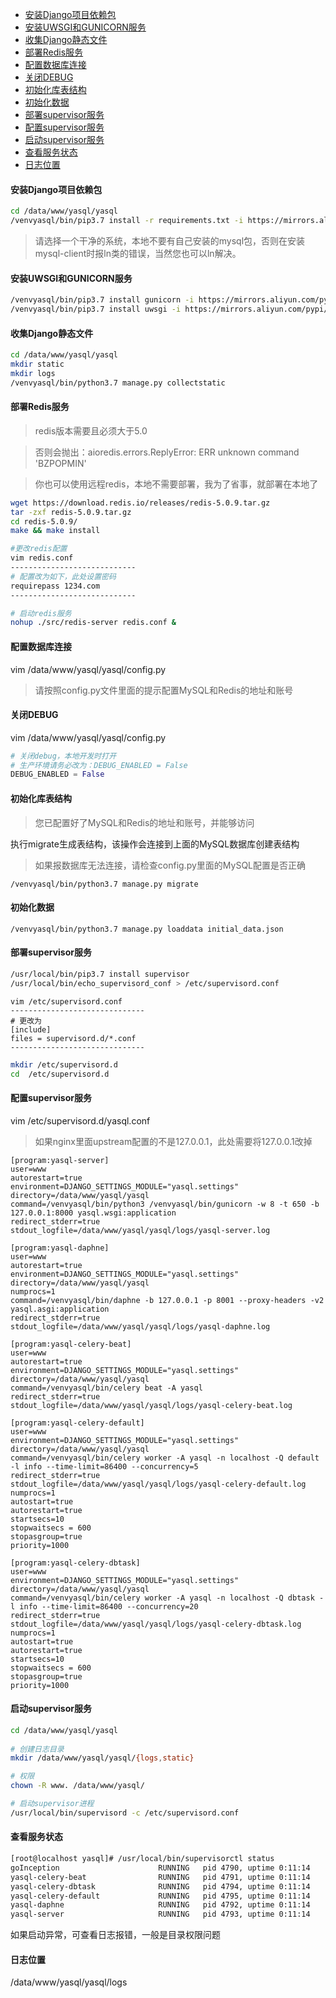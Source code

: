 - [安装Django项目依赖包](#安装django项目依赖包)
- [安装UWSGI和GUNICORN服务](#安装uwsgi和gunicorn服务)
- [收集Django静态文件](#收集django静态文件)
- [部署Redis服务](#部署redis服务)
- [配置数据库连接](#配置数据库连接)
- [关闭DEBUG](#关闭debug)
- [初始化库表结构](#初始化库表结构)
- [初始化数据](#初始化数据)
- [部署supervisor服务](#部署supervisor服务)
- [配置supervisor服务](#配置supervisor服务)
- [启动supervisor服务](#启动supervisor服务)
- [查看服务状态](#查看服务状态)
- [日志位置](#日志位置)

#### 安装Django项目依赖包
```bash
cd /data/www/yasql/yasql
/venvyasql/bin/pip3.7 install -r requirements.txt -i https://mirrors.aliyun.com/pypi/simple
```
>请选择一个干净的系统，本地不要有自己安装的mysql包，否则在安装mysql-client时报ln类的错误，当然您也可以ln解决。

#### 安装UWSGI和GUNICORN服务
```bash
/venvyasql/bin/pip3.7 install gunicorn -i https://mirrors.aliyun.com/pypi/simple
/venvyasql/bin/pip3.7 install uwsgi -i https://mirrors.aliyun.com/pypi/simple
```

#### 收集Django静态文件
```bash
cd /data/www/yasql/yasql
mkdir static
mkdir logs
/venvyasql/bin/python3.7 manage.py collectstatic
```

#### 部署Redis服务
> redis版本需要且必须大于5.0

> 否则会抛出：aioredis.errors.ReplyError: ERR unknown command 'BZPOPMIN'

> 你也可以使用远程redis，本地不需要部署，我为了省事，就部署在本地了

```bash
wget https://download.redis.io/releases/redis-5.0.9.tar.gz
tar -zxf redis-5.0.9.tar.gz
cd redis-5.0.9/
make && make install

#更改redis配置
vim redis.conf
----------------------------
# 配置改为如下，此处设置密码
requirepass 1234.com
----------------------------

# 启动redis服务
nohup ./src/redis-server redis.conf &
```

#### 配置数据库连接
vim /data/www/yasql/yasql/config.py

> 请按照config.py文件里面的提示配置MySQL和Redis的地址和账号

#### 关闭DEBUG
vim /data/www/yasql/yasql/config.py

```python
# 关闭debug，本地开发时打开
# 生产环境请务必改为：DEBUG_ENABLED = False
DEBUG_ENABLED = False
```

#### 初始化库表结构
> 您已配置好了MySQL和Redis的地址和账号，并能够访问

执行migrate生成表结构，该操作会连接到上面的MySQL数据库创建表结构

>如果报数据库无法连接，请检查config.py里面的MySQL配置是否正确

`/venvyasql/bin/python3.7 manage.py migrate`

#### 初始化数据
`/venvyasql/bin/python3.7 manage.py loaddata initial_data.json`

#### 部署supervisor服务
```bash
/usr/local/bin/pip3.7 install supervisor
/usr/local/bin/echo_supervisord_conf > /etc/supervisord.conf
```

```editorconfig
vim /etc/supervisord.conf
------------------------------
# 更改为
[include]
files = supervisord.d/*.conf
------------------------------
```

```bash
mkdir /etc/supervisord.d
cd  /etc/supervisord.d
```


#### 配置supervisor服务
vim /etc/supervisord.d/yasql.conf
> 如果nginx里面upstream配置的不是127.0.0.1，此处需要将127.0.0.1改掉
```editorconfig
[program:yasql-server]
user=www
autorestart=true
environment=DJANGO_SETTINGS_MODULE="yasql.settings"
directory=/data/www/yasql/yasql
command=/venvyasql/bin/python3 /venvyasql/bin/gunicorn -w 8 -t 650 -b 127.0.0.1:8000 yasql.wsgi:application
redirect_stderr=true
stdout_logfile=/data/www/yasql/yasql/logs/yasql-server.log

[program:yasql-daphne]
user=www
autorestart=true
environment=DJANGO_SETTINGS_MODULE="yasql.settings"
directory=/data/www/yasql/yasql
numprocs=1
command=/venvyasql/bin/daphne -b 127.0.0.1 -p 8001 --proxy-headers -v2 yasql.asgi:application
redirect_stderr=true
stdout_logfile=/data/www/yasql/yasql/logs/yasql-daphne.log

[program:yasql-celery-beat]
user=www
autorestart=true
environment=DJANGO_SETTINGS_MODULE="yasql.settings"
directory=/data/www/yasql/yasql
command=/venvyasql/bin/celery beat -A yasql
redirect_stderr=true
stdout_logfile=/data/www/yasql/yasql/logs/yasql-celery-beat.log

[program:yasql-celery-default]
user=www
environment=DJANGO_SETTINGS_MODULE="yasql.settings"
directory=/data/www/yasql/yasql
command=/venvyasql/bin/celery worker -A yasql -n localhost -Q default -l info --time-limit=86400 --concurrency=5
redirect_stderr=true
stdout_logfile=/data/www/yasql/yasql/logs/yasql-celery-default.log
numprocs=1
autostart=true
autorestart=true
startsecs=10
stopwaitsecs = 600
stopasgroup=true
priority=1000

[program:yasql-celery-dbtask]
user=www
environment=DJANGO_SETTINGS_MODULE="yasql.settings"
directory=/data/www/yasql/yasql
command=/venvyasql/bin/celery worker -A yasql -n localhost -Q dbtask -l info --time-limit=86400 --concurrency=20
redirect_stderr=true
stdout_logfile=/data/www/yasql/yasql/logs/yasql-celery-dbtask.log
numprocs=1
autostart=true
autorestart=true
startsecs=10
stopwaitsecs = 600
stopasgroup=true
priority=1000
```

#### 启动supervisor服务
```bash
cd /data/www/yasql/yasql
 
# 创建日志目录
mkdir /data/www/yasql/yasql/{logs,static}

# 权限
chown -R www. /data/www/yasql/

# 启动supervisor进程
/usr/local/bin/supervisord -c /etc/supervisord.conf
```

#### 查看服务状态
```bash
[root@localhost yasql]# /usr/local/bin/supervisorctl status
goInception                      RUNNING   pid 4790, uptime 0:11:14
yasql-celery-beat                RUNNING   pid 4791, uptime 0:11:14
yasql-celery-dbtask              RUNNING   pid 4794, uptime 0:11:14
yasql-celery-default             RUNNING   pid 4795, uptime 0:11:14
yasql-daphne                     RUNNING   pid 4792, uptime 0:11:14
yasql-server                     RUNNING   pid 4793, uptime 0:11:14
```

如果启动异常，可查看日志报错，一般是目录权限问题

#### 日志位置
/data/www/yasql/yasql/logs